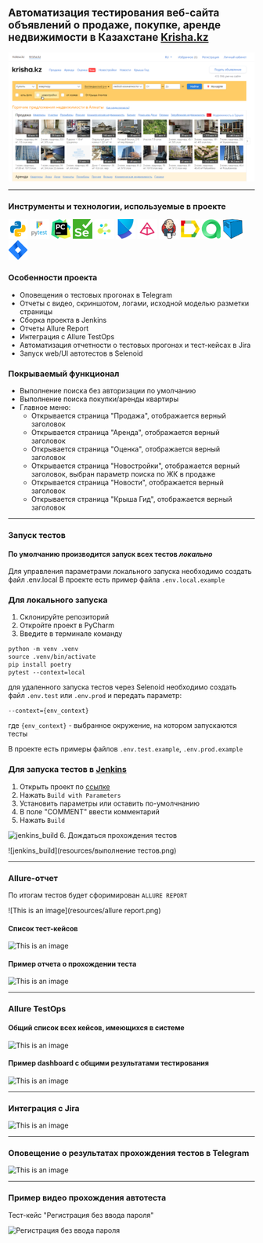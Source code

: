 ## Автоматизация тестирования  веб-сайта объявлений о продаже, покупке, аренде недвижимости в Казахстане [Krisha.kz](https://krisha.kz/)

![main_page.png](resources%2Fimg%2Fmain_page.png)

----

### Инструменты и технологии, используемые в проекте
<p>
<a href="https://www.python.org/"><img src="resources/img/python.png" width="40" height="40"  alt="PYTHON"/></a>
<a href="https://docs.pytest.org/en/"><img src="resources/img/pytest.png" width="40" height="40"  alt="PYTEST"/></a>
<a href="https://www.jetbrains.com/pycharm/"><img src="resources/img/pycharm.png" width="40" height="40"  alt="PYCHARM"/></a>
<a href="https://www.selenium.dev/"><img src="resources/img/selenium.png" width="40" height="40"  alt="SELENIUM"/></a>
<a href="https://github.com/yashaka/selene/"><img src="resources/img/selene.png" width="40" height="40"  alt="SELENE"/></a>
<a href="https://python-poetry.org/"><img src="resources/img/poetry.png" width="40" height="40"  alt="POETRY"/></a>
<a href="https://docs.pydantic.dev/latest/"><img src="resources/img/pydantic.png" width="40" height="40"  alt="PYDANTIC"/></a>
<a href="https://www.jenkins.io/"><img src="resources/img/jenkins.png" width="40" height="40"  alt="JENKINS"/></a>
<a href="https://allurereport.org/"><img src="resources/img/allure_report.png" width="40" height="40"  alt="ALLUREREPORT"/></a>
<a href="https://qameta.io/"><img src="resources/img/allure_testops.png" width="40" height="40"  alt="ALLURETESTOPS"/></a>
<a href="https://aerokube.com/selenoid/"><img src="resources/img/selenoid.png" width="40" height="40"  alt="SELENOID"/></a>
<a href="https://www.atlassian.com/software/jira"><img src="resources/img/jira.png" width="40" height="40"  alt="JIRA"/></a>
</p>

### Особенности проекта

* Оповещения о тестовых прогонах в Telegram
* Отчеты с видео, скриншотом, логами, исходной моделью разметки страницы
* Сборка проекта в Jenkins
* Отчеты Allure Report
* Интеграция с Allure TestOps
* Автоматизация отчетности о тестовых прогонах и тест-кейсах в Jira
* Запуск web/UI автотестов в Selenoid


### Покрываемый функционал
- Выполнение поиска без авторизации по умолчанию
- Выполнение поиска покупки/аренды квартиры
- Главное меню:
  - Открывается страница "Продажа", отображается верный заголовок
  - Открывается страница "Аренда", отображается верный заголовок
  - Открывается страница "Оценка", отображается верный заголовок
  - Открывается страница "Новостройки", отображается верный заголовок, выбран параметр поиска по ЖК в продаже
  - Открывается страница "Новости", отображается верный заголовок
  - Открывается страница "Крыша Гид", отображается верный заголовок

----    

### Запуск тестов
#### По умолчанию производится запуск всех тестов *локально*
Для управления параметрами локального запуска необходимо создать файл .env.local
В проекте есть пример файла `.env.local.example`


### Для локального запуска
1. Склонируйте репозиторий
2. Откройте проект в PyCharm
3. Введите в терминале команду

``` 
python -m venv .venv
source .venv/bin/activate
pip install poetry
pytest --context=local
```
для удаленного запуска тестов через Selenoid необходимо создать файл `.env.test` или `.env.prod` и передать параметр:

```
--context={env_context} 
```
где `{env_context}`  - выбранное окружение, на котором запускаются тесты

В проекте есть примеры файлов `.env.test.example`, `.env.prod.example`



### Для запуска тестов в [Jenkins](https://jenkins.autotests.cloud/job/008-o11ra-diplom/)

1. Открыть проект по [ссылке](https://jenkins.autotests.cloud/job/008-o11ra-diplom/)
2. Нажать `Build with Parameters`
3. Установить параметры или оставить по-умолчнанию 
4. В поле "COMMENT" ввести комментарий
5. Нажать `Build`

![jenkins_build](resources/jenkins_choise_param.png)
6. Дождаться прохождения тестов

![jenkins_build](resources/выполнение тестов.png)

----
### Allure-отчет

По итогам тестов будет сфоримирован `ALLURE REPORT`

![This is an image](resources/allure report.png)


#### Список тест-кейсов
![This is an image](resources/allure_test_cases.png)
#### Пример отчета о прохождении теста

<img alt="This is an image" height="300" src="resources/example_test_allure.png"/>

----
### Allure TestOps

#### Общий список всех кейсов, имеющихся в системе
![This is an image](resources/allure_TestOps_test_cases.png)

#### Пример dashboard с общими результатами тестирования
![This is an image](resources/allure_TestOps_dashboard.png)

----
### Интеграция с Jira
![This is an image](resources/jira_issue.png)

----
### Оповещение о результатах прохождения тестов в Telegram

<img alt="This is an image" height="250" src="resources/tg_notification.png"/>

----
### Пример видео прохождения автотеста
Тест-кейс "Регистрация без ввода пароля"

![Регистрация без ввода пароля](resources/video_test.gif)